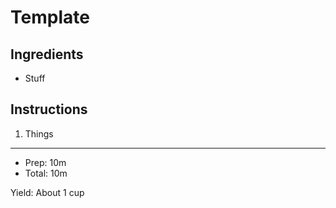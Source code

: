 # Template

## Ingredients

- Stuff

## Instructions

1. Things

---

- Prep: 10m
- Total: 10m

Yield: About 1 cup
